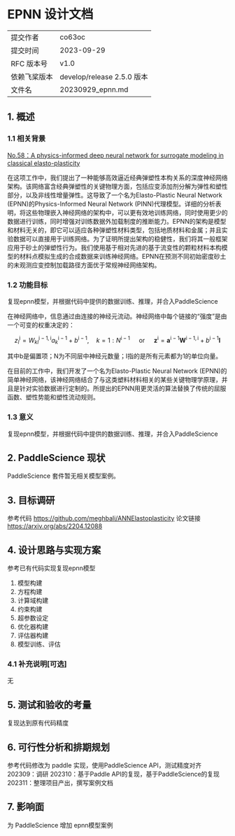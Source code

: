 # EPNN 设计文档

|              |                    |
| ------------ | -----------------  |
| 提交作者      |      co63oc              |
| 提交时间      |       2023-09-29   |
| RFC 版本号    | v1.0               |
| 依赖飞桨版本  | develop/release 2.5.0 版本        |
| 文件名        | 20230929_epnn.md             |

## 1. 概述

### 1.1 相关背景

[No.58：A physics-informed deep neural network for surrogate modeling in classical elasto-plasticity](https://github.com/PaddlePaddle/community/blob/master/hackathon/hackathon_5th/%E3%80%90PaddlePaddle%20Hackathon%205th%E3%80%91%E5%BC%80%E6%BA%90%E8%B4%A1%E7%8C%AE%E4%B8%AA%E4%BA%BA%E6%8C%91%E6%88%98%E8%B5%9B%E7%A7%91%E5%AD%A6%E8%AE%A1%E7%AE%97%E4%BB%BB%E5%8A%A1%E5%90%88%E9%9B%86.md#no58a-physics-informed-deep-neural-network-for-surrogate-modeling-in-classical-elasto-plasticity)

在这项工作中，我们提出了一种能够高效逼近经典弹塑性本构关系的深度神经网络架构。该网络富含经典弹塑性的关键物理方面，包括应变添加剂分解为弹性和塑性部分，以及非线性增量弹性。这导致了一个名为Elasto-Plastic Neural Network (EPNN)的Physics-Informed Neural Network (PINN)代理模型。详细的分析表明，将这些物理嵌入神经网络的架构中，可以更有效地训练网络，同时使用更少的数据进行训练，同时增强对训练数据外加载制度的推断能力。EPNN的架构是模型和材料无关的，即它可以适应各种弹塑性材料类型，包括地质材料和金属；并且实验数据可以直接用于训练网络。为了证明所提出架构的稳健性，我们将其一般框架应用于砂土的弹塑性行为。我们使用基于相对先进的基于流变性的颗粒材料本构模型的材料点模拟生成的合成数据来训练神经网络。EPNN在预测不同初始密度砂土的未观测应变控制加载路径方面优于常规神经网络架构。

### 1.2 功能目标

复现epnn模型，并根据代码中提供的数据训练、推理，并合入PaddleScience

在神经网络中，信息通过由连接的神经元流动。神经网络中每个链接的“强度”是由一个可变的权重决定的：

$$
z_l^{\mathrm{i}}=W_{k l}^{\mathrm{i}-1, \mathrm{i}} a_k^{\mathrm{i}-1}+b^{\mathrm{i}-1}, \quad k=1: N^{\mathrm{i}-1} \quad \text { or } \quad \mathbf{z}^{\mathrm{i}}=\mathbf{a}^{\mathrm{i}-1} \mathbf{W}^{\mathrm{i}-1, \mathrm{i}}+b^{\mathrm{i}-1} \mathbf{I}
$$

其中b是偏置项；N为不同层中神经元数量；I指的是所有元素都为1的单位向量。

在目前的工作中，我们开发了一个名为Elasto-Plastic Neural Network (EPNN)的简单神经网络，该神经网络结合了与这类塑料材料相关的某些关键物理学原理，并且是针对实验数据进行定制的。所提出的EPNN用更灵活的算法替换了传统的屈服函数、塑性势能和塑性流动规则。

### 1.3 意义

复现epnn模型，并根据代码中提供的数据训练、推理，并合入PaddleScience

## 2. PaddleScience 现状

PaddleScience 套件暂无相关模型案例。

## 3. 目标调研

参考代码 https://github.com/meghbali/ANNElastoplasticity
论文链接 https://arxiv.org/abs/2204.12088

## 4. 设计思路与实现方案

参考已有代码实现复现epnn模型
1. 模型构建
2. 方程构建
3. 计算域构建
4. 约束构建
5. 超参数设定
6. 优化器构建
7. 评估器构建
8. 模型训练、评估

### 4.1 补充说明[可选]

无

## 5. 测试和验收的考量

复现达到原有代码精度

## 6. 可行性分析和排期规划

参考代码修改为 paddle 实现，使用PaddleScience API，测试精度对齐
202309：调研
202310：基于Paddle API的复现，基于PaddleScience的复现
202311：整理项目产出，撰写案例文档

## 7. 影响面

为 PaddleScience 增加 epnn模型案例
